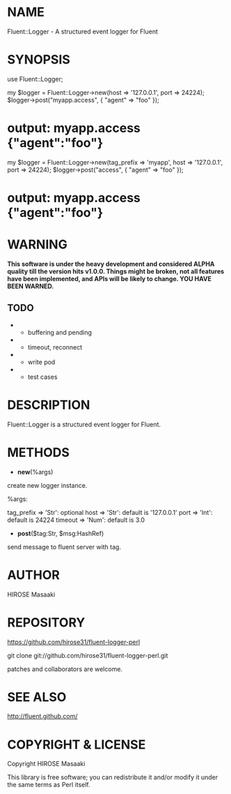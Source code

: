 # NAME

Fluent::Logger - A structured event logger for Fluent

# SYNOPSIS

  use Fluent::Logger;
  

  my $logger = Fluent::Logger->new(host => '127.0.0.1', port => 24224);
  $logger->post("myapp.access", { "agent" => "foo" });
  # output: myapp.access {"agent":"foo"}
  

  my $logger = Fluent::Logger->new(tag_prefix => 'myapp', host => '127.0.0.1', port => 24224);
  $logger->post("access", { "agent" => "foo" });
  # output: myapp.access {"agent":"foo"}

# WARNING

__This software is under the heavy development and considered ALPHA
quality till the version hits v1.0.0. Things might be broken, not all
features have been implemented, and APIs will be likely to change. YOU
HAVE BEEN WARNED.__

## TODO

- * buffering and pending

- * timeout, reconnect

- * write pod

- * test cases

# DESCRIPTION

Fluent::Logger is a structured event logger for Fluent.

# METHODS

- __new__(%args)

create new logger instance.

%args:

  tag_prefix  => 'Str': optional
  host        => 'Str': default is '127.0.0.1'
  port        => 'Int': default is 24224
  timeout     => 'Num': default is 3.0

- __post__($tag:Str, $msg:HashRef)

send message to fluent server with tag.



# AUTHOR

HIROSE Masaaki <hirose31 _at_ gmail.com>

# REPOSITORY

<https://github.com/hirose31/fluent-logger-perl>

  git clone git://github.com/hirose31/fluent-logger-perl.git

patches and collaborators are welcome.

# SEE ALSO

<http://fluent.github.com/>

# COPYRIGHT & LICENSE

Copyright HIROSE Masaaki

This library is free software; you can redistribute it and/or modify
it under the same terms as Perl itself.